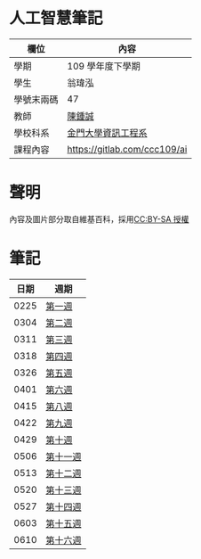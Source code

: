 # 人工智慧筆記

欄位 | 內容
-----|--------
學期 | 109 學年度下學期
學生 |  翁瑋泓
學號末兩碼 | 47
教師 | [陳鍾誠](https://www.nqu.edu.tw/educsie/index.php?act=blog&code=list&ids=4)
學校科系 | [金門大學資訊工程系](https://www.nqu.edu.tw/educsie/index.php)
課程內容 | https://gitlab.com/ccc109/ai

# 聲明
內容及圖片部分取自維基百科，採用[CC:BY-SA 授權](https://zh.wikipedia.org/wiki/Wikipedia:CC_BY-SA_3.0%E5%8D%8F%E8%AE%AE%E6%96%87%E6%9C%AC)

# 筆記

日期 | 週期 | 
-----|--------
0225 | [第一週](https://github.com/weng0418/ai109b/blob/main/Week1.md)
0304 | [第二週](https://github.com/weng0418/ai109b/blob/main/Week2.md)
0311 | [第三週](https://github.com/weng0418/ai109b/blob/main/Week3.md)
0318 | [第四週](https://github.com/weng0418/ai109b/blob/main/Week4.md)
0326 | [第五週](https://github.com/weng0418/ai109b/blob/main/Week5.md)
0401 | [第六週](https://github.com/weng0418/ai109b/blob/main/Week6.md)
0415 | [第八週](https://github.com/weng0418/ai109b/blob/main/Week8.md)
0422 | [第九週](https://github.com/weng0418/ai109b/blob/main/Week9.md)
0429 | [第十週](https://github.com/weng0418/ai109b/blob/main/Week10.md)
0506 | [第十一週](https://github.com/weng0418/ai109b/blob/main/Week11.md)
0513 | [第十二週](https://github.com/weng0418/ai109b/blob/main/Week12.md)
0520 | [第十三週](https://github.com/weng0418/ai109b/blob/main/Week13.md)
0527 | [第十四週](https://github.com/weng0418/ai109b/blob/main/Week14.md)
0603 | [第十五週](https://github.com/weng0418/ai109b/blob/main/Week15.md)
0610 | [第十六週](https://github.com/weng0418/ai109b/blob/main/Week16.md)
